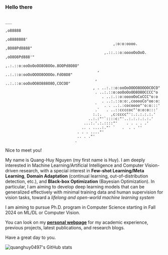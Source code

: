 ### Hello there

                                                                                ___
                                                                             ,o88888
                                                                          ,o8888888'
                                                    ,:o:o:oooo.        ,8O88Pd8888"
                                                ,.::.::o:ooooOoOoO. ,oO8O8Pd888'"
                                              ,.:.::o:ooOoOoOO8O8OOo.8OOPd8O8O"
                                             , ..:.::o:ooOoOOOO8OOOOo.FdO8O8"
                                            , ..:.::o:ooOoOO8O888O8O,COCOO"
                                           , . ..:.::o:ooOoOOOO8OOOOCOCO"
                                            . ..:.::o:ooOoOoOO8O8OCCCC"o
                                               . ..:.::o:ooooOoCoCCC"o:o
                                               . ..:.::o:o:,cooooCo"oo:o:
                                            `   . . ..:.:cocoooo"'o:o:::'
                                            .`   . ..::ccccoc"'o:o:o:::'
                                           :.:.    ,c:cccc"':.:.:.:.:.'
                                         ..:.:"'`::::c:"'..:.:.:.:.:.'
                                       ...:.'.:.::::"'    . . . . .'
                                      .. . ....:."' `   .  . . ''
                                    . . . ...."'
                                    .. . ."'   
                                   .


Nice to meet you!

My name is Quang-Huy Nguyen (my first name is Huy). I am deeply interested in Machine Learning/Artificial Intelligence and Computer Vision-driven research, with a special interest in **Few-shot Learning/Meta Learning**, **Domain Adaptation** (continual learning, out-of-distribution detection, etc.), and **Black-box Optimization** (Bayesian Optimization).  In particular, I am aiming to develop deep learning models that can be generalized effectively with minimal training data and human supervision for vision tasks, toward a _lifelong and open-world machine learning system_

I am aiming to pursue Ph.D. program in Computer Science starting in Fall 2024 on ML/DL or Computer Vision.

You can look on my [**personal webpage**](https://quanghuy0497.github.io/) for my academic experience, previous projects, latest publications, and research blogs.

Have a great day to you.

![quanghuy0497's GitHub stats](https://github-readme-stats.vercel.app/api?username=quanghuy0497&show_icons=true&theme=tokyonight)

